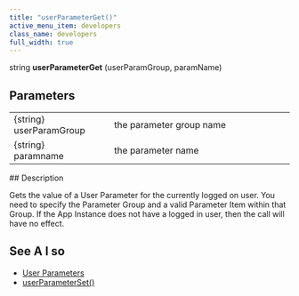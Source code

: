 ```yaml
---
title: "userParameterGet()"
active_menu_item: developers
class_name: developers
full_width: true
---
```



string **userParameterGet** (userParamGroup, paramName)

## Parameters

<table>
<tr>
<td width="168">
{string} userParamGroup

</td>
<td width="15">
</td>
<td width="697">
the parameter group name

</td>
</tr>
<tr>
<td width="168">
{string} paramname

</td>
<td width="15">
</td>
<td width="697">
the parameter name

</td>
</tr>
</table>
## Description

Gets the value of a User Parameter for the currently logged on user. You need to specify the Parameter Group and a valid Parameter Item within that Group. If the App Instance does not have a logged in user, then the call will have no effect.

## See A l so

 - [User Parameters](/developers/user-guide/product-guide/the-console/console-tabs/more/account-variables/user-parameters/)
 - [userParameterSet()](/developers/user-guide/scripting-apis/client-api/app-functions/userparameterset)

